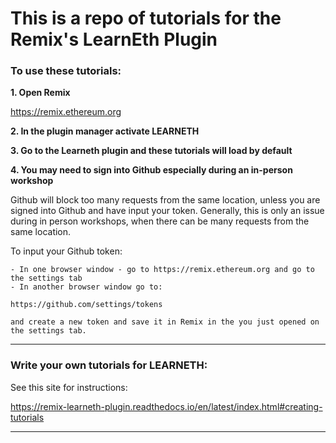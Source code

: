# This is a repo of tutorials for the Remix's LearnEth Plugin

### To use these tutorials:

**1. Open Remix**

https://remix.ethereum.org

**2. In the plugin manager activate LEARNETH**

**3. Go to the Learneth plugin and these tutorials will load by default**

**4. You may need to sign into Github especially during an in-person workshop**

Github will block too many requests from the same location, unless you are signed into Github and have input your token. Generally, this is only an issue during in person workshops, when there can be many requests from the same location.

To input your Github token:

    - In one browser window - go to https://remix.ethereum.org and go to the settings tab
    - In another browser window go to:

    https://github.com/settings/tokens

    and create a new token and save it in Remix in the you just opened on the settings tab.

---

### Write your own tutorials for LEARNETH:

See this site for instructions:

https://remix-learneth-plugin.readthedocs.io/en/latest/index.html#creating-tutorials

---
